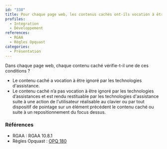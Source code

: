 ```yaml
---
id: "338"
title: Pour chaque page web, les contenus cachés ont-ils vocation à être ignorés par les technologies d'assistance ?
profiles:
  - Intégration
  - Développement
references:
  - RGAA
  - Règles Opquast
categories:
  - Présentation
---
```


Dans chaque page web, chaque contenu caché vérifie-t-il une de ces conditions ?

- Le contenu caché a vocation à être ignoré par les technologies d'assistance.
- Le contenu caché n’a pas vocation à être ignoré par les technologies d’assistances et est rendu restituable par les technologies d'assistance suite à une action de l'utilisateur réalisable au clavier ou par tout dispositif de pointage sur un élément précédent le contenu caché ou suite à un repositionnement du focus dessus.



### Références

*   RGAA : RGAA 10.8.1
*   Règles Opquast : [OPQ 180](https://checklists.opquast.com/fr/assurance-qualite-web/un-contenu-qui-doit-etre-restitue-dans-un-lecteur-decran-ne-lui-est-pas-dissimule)
